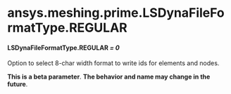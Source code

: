 # ansys.meshing.prime.LSDynaFileFormatType.REGULAR

<a id="ansys.meshing.prime.LSDynaFileFormatType.REGULAR"></a>

#### LSDynaFileFormatType.REGULAR *= 0*

Option to select 8-char width format to write ids for elements and nodes.

**This is a beta parameter**. **The behavior and name may change in the future**.

<!-- !! processed by numpydoc !! -->
